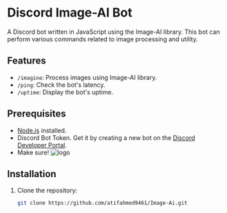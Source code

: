 # Discord Image-AI Bot

A Discord bot written in JavaScript using the Image-AI library. This bot can perform various commands related to image processing and utility.

## Features

- `/imagine`: Process images using Image-AI library.
- `/ping`: Check the bot's latency.
- `/uptime`: Display the bot's uptime.

## Prerequisites

- [Node.js](https://nodejs.org/) installed.
- Discord Bot Token. Get it by creating a new bot on the [Discord Developer Portal](https://discord.com/developers/applications).
- Make sure!
  ![logo](https://media.discordapp.net/attachments/1090286019435319309/1198621715161436200/Screenshot_2024-01-21_193324.png?ex=65bf9276&is=65ad1d76&hm=a4e7a00d837a79cc3615bff84d1141e04298f722150b37a8523397d72d5dcb56&=&format=webp&quality=lossless&width=819&height=324)

## Installation

1. Clone the repository:

   ```bash
   git clone https://github.com/atifahmed9461/Image-Ai.git
